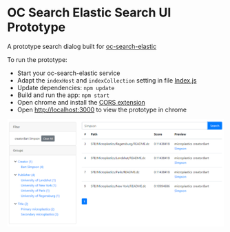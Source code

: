 # OC Search Elastic Search UI Prototype
A prototype search dialog built for [oc-search-elastic](https://github.com/BayCEER/oc-search-elastic)

To run the prototype:
 - Start your oc-search-elastic service 
 - Adapt the `indexHost` and `indexCollection` setting in file [Index.js](src/index.js) 
 - Update dependencies: `npm update`
 - Build and run the app: `npm start`
 - Open chrome and install the [CORS extension](https://chrome.google.com/webstore/detail/allow-cors-access-control/lhobafahddgcelffkeicbaginigeejlf)
 - Open [http://localhost:3000](http://localhost:3000) to view the prototype in chrome

 ![Main View](docs/MainView.png)


